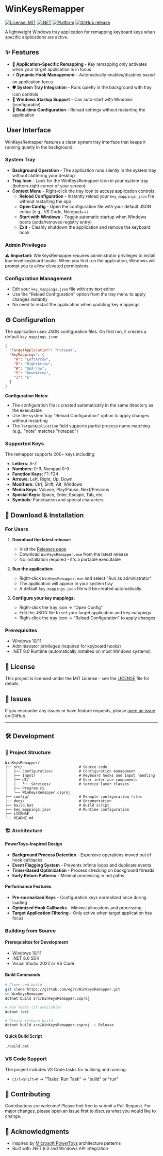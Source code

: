 # WinKeysRemapper

[![License: MIT](https://img.shields.io/badge/License-MIT-yellow.svg)](https://opensource.org/licenses/MIT)
[![.NET](https://img.shields.io/badge/.NET-8.0-blue.svg)](https://dotnet.microsoft.com/download/dotnet/8.0)
[![Platform](https://img.shields.io/badge/platform-Windows-lightgrey.svg)](https://www.microsoft.com/windows)
[![GitHub release](https://img.shields.io/github/v/release/eg3r/WinKeysRemapper)](https://github.com/eg3r/WinKeysRemapper/releases/latest)

A lightweight Windows tray application for remapping keyboard keys when specific applications are active.

## ✨ Features

- 🎯 **Application-Specific Remapping** - Key remapping only activates when your target application is in focus
- ⚡ **Dynamic Hook Management** - Automatically enables/disables based on application focus  
- 🛡️ **System Tray Integration** - Runs quietly in the background with tray icon controls
- 🏁 **Windows Startup Support** - Can auto-start with Windows (configurable)
- 📝 **Real-time Configuration** - Reload settings without restarting the application

## ️ User Interface

WinKeysRemapper features a clean system tray interface that keeps it running quietly in the background:

### System Tray
- **Background Operation** - The application runs silently in the system tray without cluttering your desktop
- **Tray Icon** - Look for the WinKeysRemapper icon in your system tray (bottom-right corner of your screen)
- **Context Menu** - Right-click the tray icon to access application controls:
  - **Reload Configuration** - Instantly reload your `key_mappings.json` file without restarting the app
  - **Open Config** - Open the configuration file with your default JSON editor (e.g., VS Code, Notepad++)
  - **Start with Windows** - Toggle automatic startup when Windows boots (adds/removes registry entry)
  - **Exit** - Cleanly shutdown the application and remove the keyboard hook

### Admin Privileges
⚠️ **Important:** WinKeysRemapper requires administrator privileges to install low-level keyboard hooks. When you first run the application, Windows will prompt you to allow elevated permissions.

### Configuration Management
- Edit your `key_mappings.json` file with any text editor
- Use the "Reload Configuration" option from the tray menu to apply changes instantly
- No need to restart the application when updating key mappings

## ⚙️ Configuration

The application uses JSON configuration files. On first run, it creates a default `key_mappings.json`:

```json
{
  "TargetApplication": "notepad",
  "KeyMappings": {
    "A": "LeftArrow",
    "D": "RightArrow", 
    "W": "UpArrow",
    "S": "DownArrow",
    "1": "E"
  }
}
```

**Configuration Notes:**
- The configuration file is created automatically in the same directory as the executable
- Use the system tray "Reload Configuration" option to apply changes without restarting
- The `TargetApplication` field supports partial process name matching (e.g., "note" matches "notepad")

### Supported Keys

The remapper supports 200+ keys including:
- **Letters:** A-Z
- **Numbers:** 0-9, Numpad 0-9
- **Function Keys:** F1-F24
- **Arrows:** Left, Right, Up, Down
- **Modifiers:** Ctrl, Shift, Alt, Windows
- **Media Keys:** Volume, Play/Pause, Next/Previous
- **Special Keys:** Space, Enter, Escape, Tab, etc.
- **Symbols:** Punctuation and special characters

## 🚀 Download & Installation

### For Users

1. **Download the latest release:**
   - Visit the [Releases page](https://github.com/eg3r/WinKeysRemapper/releases/latest)
   - Download `WinKeysRemapper.exe` from the latest release
   - No installation required - it's a portable executable

2. **Run the application:**
   - Right-click `WinKeysRemapper.exe` and select "Run as administrator"
   - The application will appear in your system tray
   - A default `key_mappings.json` file will be created automatically

3. **Configure your key mappings:**
   - Right-click the tray icon → "Open Config"
   - Edit the JSON file to set your target application and key mappings
   - Right-click the tray icon → "Reload Configuration" to apply changes

### Prerequisites
- Windows 10/11
- Administrator privileges (required for keyboard hooks)
- .NET 8.0 Runtime (automatically installed on most Windows systems)

## 📄 License

This project is licensed under the MIT License - see the [LICENSE](LICENSE) file for details.

## 🐛 Issues

If you encounter any issues or have feature requests, please [open an issue](https://github.com/eg3r/WinKeysRemapper/issues) on GitHub.

---

## 🛠️ Development

### 📁 Project Structure

```
WinKeysRemapper/
├── src/                          # Source code
│   ├── Configuration/            # Configuration management
│   ├── Input/                    # Keyboard hooks and input handling
│   ├── UI/                       # User interface components
│   │   └── Services/             # Service layer classes
│   ├── Program.cs
│   └── WinKeysRemapper.csproj
├── config/                       # Example configuration files
├── docs/                         # Documentation
├── build.bat                     # Build script
├── key_mappings.json             # Runtime configuration
├── LICENSE
└── README.md
```

### 🏗️ Architecture

#### PowerToys-Inspired Design
- **Background Process Detection** - Expensive operations moved out of hook callbacks
- **Event Flagging System** - Prevents infinite loops and duplicate events
- **Timer-Based Optimization** - Process checking on background threads
- **Early Return Patterns** - Minimal processing in hot paths

#### Performance Features
- **Pre-normalized Keys** - Configuration keys normalized once during loading
- **Optimized Hook Callbacks** - Minimal allocations and processing
- **Target Application Filtering** - Only active when target application has focus

### Building from Source

#### Prerequisites for Development
- Windows 10/11
- .NET 8.0 SDK
- Visual Studio 2022 or VS Code

#### Build Commands
```bash
# Clone and build
git clone https://github.com/eg3r/WinKeysRemapper.git
cd WinKeysRemapper
dotnet build src/WinKeysRemapper.csproj

# Run tests (if available)
dotnet test

# Create release build
dotnet build src/WinKeysRemapper.csproj -c Release
```

#### Quick Build Script
```bash
./build.bat
```

### VS Code Support
The project includes VS Code tasks for building and running:
- `Ctrl+Shift+P` → "Tasks: Run Task" → "build" or "run"

## 🤝 Contributing

Contributions are welcome! Please feel free to submit a Pull Request. For major changes, please open an issue first to discuss what you would like to change.

## 🙏 Acknowledgments

- Inspired by [Microsoft PowerToys](https://github.com/microsoft/PowerToys) architecture patterns
- Built with .NET 8.0 and Windows API integration
